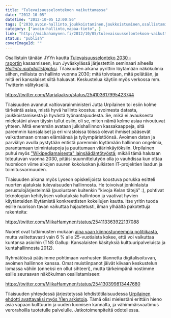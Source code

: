 ```yaml
---
title: "Tulevaisuusselontekoon vaikuttamassa"
date: "2012-10-05"
datetime: "2012-10-05 12:00:56"
tags: ["2030,avoin-hallinto,joukkoistaminen,joukkoistuminen,osallistaminen,osallistuminen,tulevaisuus,tulevaisuusselonteko,vapaa-tieto", ]
category: ["avoin-hallinto,vapaa-tieto", ]
link: "http://miikahamynen.fi/2012/10/05/tulevaisuusselontekoon-vaikuttamassa/"
status: "publish"
coverImageId: ""
---
```


Osallistuin tänään JYYn kautta [Tulevaisuusselonteko 2030 -raportin](http://www.2030.fi/) kasaamiseen, kun Jyväskylässä järjestettiin seminaari aiheella [_Hallinto mahdollistajaksi_](http://www.2030.fi/tilaisuudet/jyvaskyla-5-10-2012). Tilaisuuden aikana pyrittiin löytämään näkökulmia siihen, millaista on hallinto vuonna 2030; mitä toivotaan, mitä pelätään, ja mitä eri kansalaiset siltä haluavat. Keskustelua käytiin myös verkossa mm. Twitterin välityksellä.

https://twitter.com/Marjalaakso/status/254103617995423744

Tilaisuuden avannut valtiovarainministeri Jutta Urpilainen toi esiin kolme tärkeintä asiaa, mistä hyvä hallinto koostuu: avoimesta datasta, joukkoistamisesta ja hyvästä työnantajuudesta. Se, mikä ei avauksesta mielestäni aivan täysin tullut esiin, oli se, miten nämä kolme asiaa nivoutuvat yhteen. Mitä enemmän avataan julkishallinnon kassakaappeja, sitä paremmin kansalaiset ja eri virastoissa töissä olevat ihmiset pääsevät vaikuttamaan omaan elämäänsä ja työympäristöönsä. Avoimen datan ja parviälyn avulla pystytään entistä paremmin löytämään hallinnon ongelmia, parantamaan toimintatapoja ja puuttumaan väärinkäytöksiin. Urpilainen puhui myös ["Wikipediamaisesta" lainsäädäntötyöstä](http://www.youtube.com/watch?v=CEN4XNth61o); mikäli tämä halutaan toteutuvan vuonna 2030, pitäisi suunnittelutyön olla jo vauhdissa kun ottaa huomioon viime aikojen suuren kokoluokan julkisten IT-projektien laadun ja toimitusvarmuuden.

Tilaisuuden aikana myös Lyseon opiskelijoista koostuva porukka esitteli nuorten ajatuksia tulevaisuuden hallinnosta. He toivoivat jonkinlaista perustulojärjestelmää (puolustaen kuitenkin "kivoja Kelan tätejä" :), pohtivat teknologian kehityksen vaikutuksia hallintoon ja vaativat hyvien käytänteiden löytämistä konkreettisten kokeilujen kautta. Itse yritin tuoda esille nuorison tavan vaikuttaa hajautetusti, ilman ylhäältä pakotettuja rakenteita:

https://twitter.com/MiikaHamynen/status/254113363922137088

Nuoret ovat tutkimusten mukaan [aina vaan kiinnostuneempia politiikasta](http://yle.fi/uutiset/politiikka_kiinnostaa_nuoria_yha_enemman/6310622), mutta valitettavasti vain 6 % alle 25-vuotiaista kokee, että voi vaikuttaa kuntansa asioihin (TNS Gallup: Kansalaisten käsityksiä kulttuuripalveluista ja kuntahallinnosta 2012).

Ryhmätöissä pääsimme pohtimaan vanhusten tilannetta digitalisoituvan, avoimen hallinnon kanssa. Omat muistiinpanot jäivät kiivaan keskustelun lomassa vähiin (onneksi en ollut sihteeri), mutta tärkeimpänä nostimme esille seuraavan näkökulman osallistamiseen:

https://twitter.com/MiikaHamynen/status/254130399813447680

Tilaisuuden yhteydessä järjestetyssä lehdistötilaisuudessa [Urpilainen ehdotti avattavaksi myös Ylen arkistoja](http://yle.fi/uutiset/urpilainen_yle_voisi_avata_koko_arkistonsa_ilmaiseen_kayttoon/6323540). Tämä olisi mielestäni erittäin hieno asia vapaan kulttuurin ja uuden luomisen kannalta, ja vähimmäisvaatimus verorahoilla tuotetulle palvelulle. Jatkotoimenpiteitä odotellessa.
